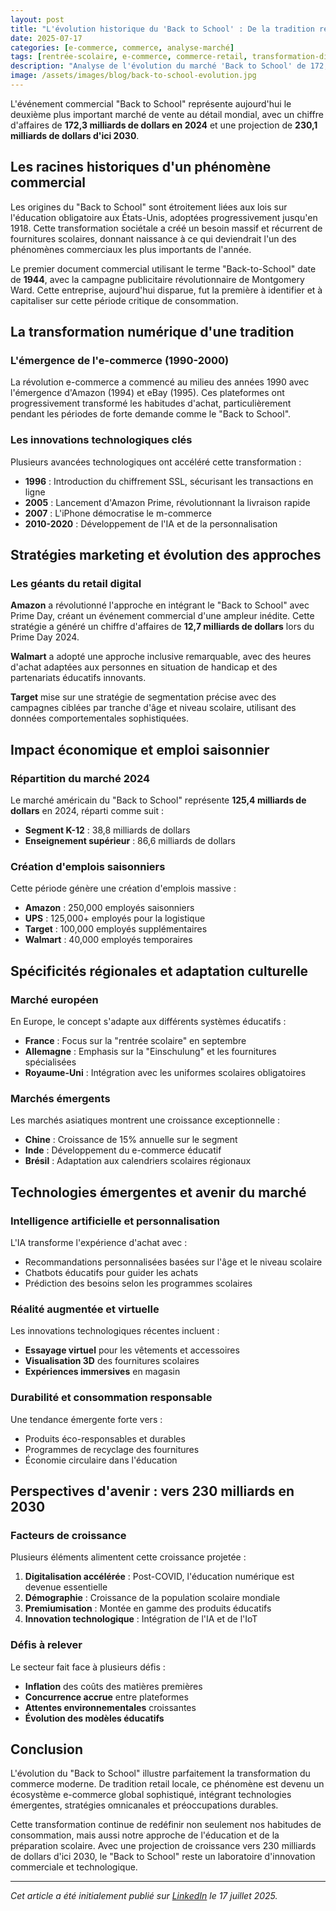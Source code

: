 ```yaml
---
layout: post
title: "L'évolution historique du 'Back to School' : De la tradition retail au phénomène e-commerce"
date: 2025-07-17
categories: [e-commerce, commerce, analyse-marché]
tags: [rentrée-scolaire, e-commerce, commerce-retail, transformation-digitale, marché-analyse]
description: "Analyse de l'évolution du marché 'Back to School' de 172,3 milliards en 2024 vers 230,1 milliards projetés en 2030, explorant la transformation du retail traditionnel vers l'e-commerce."
image: /assets/images/blog/back-to-school-evolution.jpg
---
```


L'événement commercial "Back to School" représente aujourd'hui le deuxième plus important marché de vente au détail mondial, avec un chiffre d'affaires de **172,3 milliards de dollars en 2024** et une projection de **230,1 milliards de dollars d'ici 2030**.

## Les racines historiques d'un phénomène commercial

Les origines du "Back to School" sont étroitement liées aux lois sur l'éducation obligatoire aux États-Unis, adoptées progressivement jusqu'en 1918. Cette transformation sociétale a créé un besoin massif et récurrent de fournitures scolaires, donnant naissance à ce qui deviendrait l'un des phénomènes commerciaux les plus importants de l'année.

Le premier document commercial utilisant le terme "Back-to-School" date de **1944**, avec la campagne publicitaire révolutionnaire de Montgomery Ward. Cette entreprise, aujourd'hui disparue, fut la première à identifier et à capitaliser sur cette période critique de consommation.

## La transformation numérique d'une tradition

### L'émergence de l'e-commerce (1990-2000)

La révolution e-commerce a commencé au milieu des années 1990 avec l'émergence d'Amazon (1994) et eBay (1995). Ces plateformes ont progressivement transformé les habitudes d'achat, particulièrement pendant les périodes de forte demande comme le "Back to School".

### Les innovations technologiques clés

Plusieurs avancées technologiques ont accéléré cette transformation :

- **1996** : Introduction du chiffrement SSL, sécurisant les transactions en ligne
- **2005** : Lancement d'Amazon Prime, révolutionnant la livraison rapide
- **2007** : L'iPhone démocratise le m-commerce
- **2010-2020** : Développement de l'IA et de la personnalisation

## Stratégies marketing et évolution des approches

### Les géants du retail digital

**Amazon** a révolutionné l'approche en intégrant le "Back to School" avec Prime Day, créant un événement commercial d'une ampleur inédite. Cette stratégie a généré un chiffre d'affaires de **12,7 milliards de dollars** lors du Prime Day 2024.

**Walmart** a adopté une approche inclusive remarquable, avec des heures d'achat adaptées aux personnes en situation de handicap et des partenariats éducatifs innovants.

**Target** mise sur une stratégie de segmentation précise avec des campagnes ciblées par tranche d'âge et niveau scolaire, utilisant des données comportementales sophistiquées.

## Impact économique et emploi saisonnier

### Répartition du marché 2024

Le marché américain du "Back to School" représente **125,4 milliards de dollars** en 2024, réparti comme suit :

- **Segment K-12** : 38,8 milliards de dollars
- **Enseignement supérieur** : 86,6 milliards de dollars

### Création d'emplois saisonniers

Cette période génère une création d'emplois massive :

- **Amazon** : 250,000 employés saisonniers
- **UPS** : 125,000+ employés pour la logistique
- **Target** : 100,000 employés supplémentaires
- **Walmart** : 40,000 employés temporaires

## Spécificités régionales et adaptation culturelle

### Marché européen

En Europe, le concept s'adapte aux différents systèmes éducatifs :
- **France** : Focus sur la "rentrée scolaire" en septembre
- **Allemagne** : Emphasis sur la "Einschulung" et les fournitures spécialisées
- **Royaume-Uni** : Intégration avec les uniformes scolaires obligatoires

### Marchés émergents

Les marchés asiatiques montrent une croissance exceptionnelle :
- **Chine** : Croissance de 15% annuelle sur le segment
- **Inde** : Développement du e-commerce éducatif
- **Brésil** : Adaptation aux calendriers scolaires régionaux

## Technologies émergentes et avenir du marché

### Intelligence artificielle et personnalisation

L'IA transforme l'expérience d'achat avec :
- Recommandations personnalisées basées sur l'âge et le niveau scolaire
- Chatbots éducatifs pour guider les achats
- Prédiction des besoins selon les programmes scolaires

### Réalité augmentée et virtuelle

Les innovations technologiques récentes incluent :
- **Essayage virtuel** pour les vêtements et accessoires
- **Visualisation 3D** des fournitures scolaires
- **Expériences immersives** en magasin

### Durabilité et consommation responsable

Une tendance émergente forte vers :
- Produits éco-responsables et durables
- Programmes de recyclage des fournitures
- Économie circulaire dans l'éducation

## Perspectives d'avenir : vers 230 milliards en 2030

### Facteurs de croissance

Plusieurs éléments alimentent cette croissance projetée :

1. **Digitalisation accélérée** : Post-COVID, l'éducation numérique est devenue essentielle
2. **Démographie** : Croissance de la population scolaire mondiale
3. **Premiumisation** : Montée en gamme des produits éducatifs
4. **Innovation technologique** : Intégration de l'IA et de l'IoT

### Défis à relever

Le secteur fait face à plusieurs défis :
- **Inflation** des coûts des matières premières
- **Concurrence accrue** entre plateformes
- **Attentes environnementales** croissantes
- **Évolution des modèles éducatifs**

## Conclusion

L'évolution du "Back to School" illustre parfaitement la transformation du commerce moderne. De tradition retail locale, ce phénomène est devenu un écosystème e-commerce global sophistiqué, intégrant technologies émergentes, stratégies omnicanales et préoccupations durables.

Cette transformation continue de redéfinir non seulement nos habitudes de consommation, mais aussi notre approche de l'éducation et de la préparation scolaire. Avec une projection de croissance vers 230 milliards de dollars d'ici 2030, le "Back to School" reste un laboratoire d'innovation commerciale et technologique.

---

*Cet article a été initialement publié sur [LinkedIn](https://www.linkedin.com/pulse/l%C3%A9volution-historique-du-back-school-de-la-tradition-retail-dab%C3%A8ne-wf7ve/) le 17 juillet 2025.*